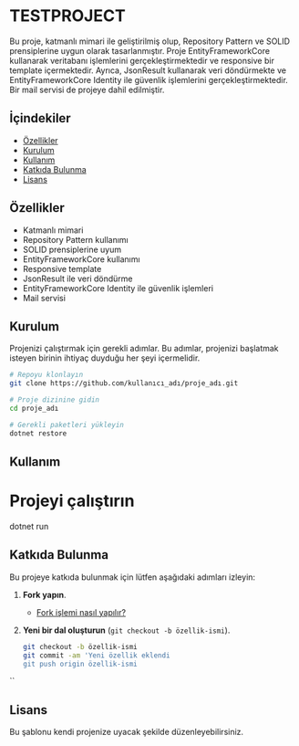 # TESTPROJECT

Bu proje, katmanlı mimari ile geliştirilmiş olup, Repository Pattern ve SOLID prensiplerine uygun olarak tasarlanmıştır. Proje EntityFrameworkCore kullanarak veritabanı işlemlerini gerçekleştirmektedir ve responsive bir template içermektedir. Ayrıca, JsonResult kullanarak veri döndürmekte ve EntityFrameworkCore Identity ile güvenlik işlemlerini gerçekleştirmektedir. Bir mail servisi de projeye dahil edilmiştir.

## İçindekiler

- [Özellikler](#özellikler)
- [Kurulum](#kurulum)
- [Kullanım](#kullanım)
- [Katkıda Bulunma](#katkıda-bulunma)
- [Lisans](#lisans)

## Özellikler

- Katmanlı mimari
- Repository Pattern kullanımı
- SOLID prensiplerine uyum
- EntityFrameworkCore kullanımı
- Responsive template
- JsonResult ile veri döndürme
- EntityFrameworkCore Identity ile güvenlik işlemleri
- Mail servisi

## Kurulum

Projenizi çalıştırmak için gerekli adımlar. Bu adımlar, projenizi başlatmak isteyen birinin ihtiyaç duyduğu her şeyi içermelidir.

```bash
# Repoyu klonlayın
git clone https://github.com/kullanıcı_adı/proje_adı.git

# Proje dizinine gidin
cd proje_adı

# Gerekli paketleri yükleyin
dotnet restore
```
## Kullanım
# Projeyi çalıştırın
dotnet run


## Katkıda Bulunma

Bu projeye katkıda bulunmak için lütfen aşağıdaki adımları izleyin:

1. **Fork yapın**. 
   - [Fork işlemi nasıl yapılır?](https://docs.github.com/en/get-started/quickstart/fork-a-repo)

2. **Yeni bir dal oluşturun** (`git checkout -b özellik-ismi`).
   ```bash
   git checkout -b özellik-ismi
   git commit -am 'Yeni özellik eklendi
   git push origin özellik-ismi
  ``



## Lisans

Bu şablonu kendi projenize uyacak şekilde düzenleyebilirsiniz.

 
